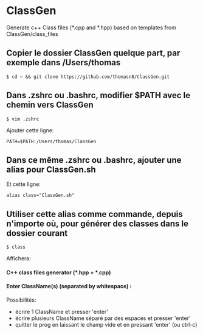 # ClassGen
Generate c++ Class files (*.cpp and *.hpp) based on templates from ClassGen/class_files

## Copier le dossier ClassGen quelque part, par exemple dans /Users/thomas

	$ cd ~ && git clone https://github.com/thomasn8/ClassGen.git

## Dans .zshrc ou .bashrc, modifier $PATH avec le chemin vers ClassGen

	$ vim .zshrc

Ajouter cette ligne:

	PATH=$PATH:/Users/thomas/ClassGen

## Dans ce même .zshrc ou .bashrc, ajouter une alias pour ClassGen.sh

Et cette ligne:

	alias class="ClassGen.sh"

## Utiliser cette alias comme commande, depuis n'importe où, pour générer des classes dans le dossier courant

	$ class

Affichera:

#### C++ class files generator (*.hpp + *.cpp)
#### Enter ClassName(s) (separated by whitespace) :

Possibilités:
- écrire 1 ClassName et presser 'enter'
- écrire plusieurs ClassName séparé par des espaces et presser 'enter'
- quitter le prog en laissant le champ vide et en pressant 'enter' (ou ctrl-c)
